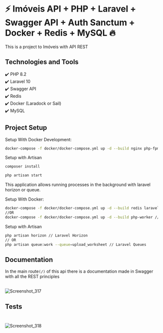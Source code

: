 # ⚡️ Imóveis API + PHP + Laravel + Swagger API + Auth Sanctum + Docker + Redis + MySQL 🔥

This is a project to Imóveis with API REST

## Technologies and Tools

✔️ PHP 8.2\
✔️ Laravel 10\
✔️ Swagger API\
✔️ Redis\
✔️ Docker (Laradock or Sail)\
✔️ MySQL

## Project Setup

Setup With Docker Development:

```sh
docker-compose -f docker/docker-compose.yml up -d --build nginx php-fpm workspace mysql

```

Setup with Artisan

```sh
composer install

php artisan start
```

This application allows running processes in the background with laravel horizon or queue.

Setup With Docker:

```sh
docker-compose -f docker/docker-compose.yml up -d --build redis laravel-horizon // Laravel Horizon
//OR
docker-compose -f docker/docker-compose.yml up -d --build php-worker // Laravel Queues

```

Setup with Artisan

```sh
php artisan horizon // Laravel Horizon
// OR
php artisan queue:work --queue=upload_worksheet // Laravel Queues

```

## Documentation

In the main route`(/)` of this api there is a documentation made in Swagger with all the REST principles<br><br>

![Screenshot_317](https://user-images.githubusercontent.com/25870781/200200461-dc4ef672-0b45-450e-8506-ccfd372aafdc.png)

## Tests<br><br>

![Screenshot_318](https://user-images.githubusercontent.com/25870781/200200473-94f72493-d2a1-4cab-9137-dbcd4f0a2169.png)

